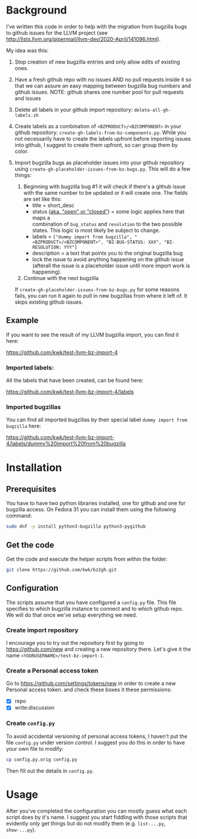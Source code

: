 
# Background 

I've written this code in order to help with the migration from bugzilla bugs to
github issues for the LLVM project
(see http://lists.llvm.org/pipermail/llvm-dev/2020-April/141096.html).

My idea was this:

1. Stop creation of new bugzilla entries and only allow edits of existing ones.
2. Have a fresh github repo with no issues AND no pull requests inside it so
   that we can assure an easy mapping between bugzilla bug numbers and github
   issues. NOTE: github shares one number pool for pull requests and issues
3. Delete all labels in your github import repository: `delete-all-gh-labels.sh`
4. Create labels as a combination of `<BZPRODUCT>/<BZCOMPONENT>` in your github
   repository: `create-gh-labels-from-bz-components.py`. While you not
   necessarily have to create the labels upfront before importing issues into
   github, I suggest to create them upfront, so can group them by color.
5. Import bugzilla bugs as placeholder issues into your github repository using
   `create-gh-placeholder-issues-from-bz-bugs.py`. This will do a few things:

   1. Beginning with bugzilla bug #1 it will check if there's a github issue
      with the same number to be updated or it will create one. The fields are
      set like this:
      * title = short_desc
      * status ([aka. "open" or "closed"](https://developer.github.com/v3/issues/#parameters-5)) = some logic applies here that maps a    
        combination of `bug_status` and `resolution` to the two possible states.
        This logic is most likely be subject to change.
      * labels = `["dummy import from bugzilla", "<BZPRODUCT>/<BZCOMPONENT>", "BZ-BUG-STATUS: XXX", "BZ-RESOLUTION: YYY"]`
      * description = a text that points you to the original bugzilla bug
      * lock the issue to avoid anything happening on the github issue
        (afterall the issue is a placeholder issue until more import work is
        happening).
   2. Continue with the next bugzilla
   
   If `create-gh-placeholder-issues-from-bz-bugs.py` for some reasons fails,
   you can run it again to pull in new bugzillas from where it left of.
   It skips existing github issues.


## Example

If you want to see the result of my LLVM bugzilla import, you can find it here:

https://github.com/kwk/test-llvm-bz-import-4

### Imported labels:

All the labels that have been created, can be found here:

https://github.com/kwk/test-llvm-bz-import-4/labels

### Imported bugzillas

You can find all imported bugzillas by their special label
`dummy import from bugzilla` here:

https://github.com/kwk/test-llvm-bz-import-4/labels/dummy%20import%20from%20bugzilla


# Installation

## Prerequisites

You have to have two python libraries installed, one for github and one for
bugzilla access. On Fedora 31 you can install them using the following command: 

```bash
sudo dnf -y install python3-bugzilla python3-pygithub
```

## Get the code

Get the code and execute the helper scripts from within the folder:

```bash
git clone https://github.com/kwk/bz2gh.git
```

## Configuration

The scripts assume that you have configured a `config.py` file. This file
specifies to which bugzilla instance to connect and to which github repo.
We will do that once we've setup everything we need.

### Create import repository

I encourage you to try out the repository first by going to
https://github.com/new and creating a new repository there. Let's give it the
name `<YOURUSERNAME>/test-bz-import-1`.

### Create a Personal access token

Go to https://github.com/settings/tokens/new in order to create a new Personal
access token. and check these boxes it these permissions:

- [x] repo
- [x] write:discussion

### Create `config.py`

To avoid accidental versioning of personal access tokens, I haven't put the file
`config.py` under version control. I suggest you do this in order to have your
own file to modify:

```bash
cp config.py.orig config.py
```

Then fill out the details in `config.py`.

# Usage

After you've completed the configuration you can mostly guess what each script
does by it's name. I suggest you start fiddling with those scripts that
evidently only get things but do not modify them (e.g. `list-...py`,
`show-...py`).

